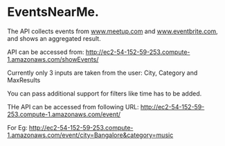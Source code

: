# EventsNearMe. 

The API collects events from www.meetup.com and www.eventbrite.com, and shows an aggregated result. 

API can be accessed from: 
http://ec2-54-152-59-253.compute-1.amazonaws.com/showEvents/

Currently only 3 inputs are taken from the user: City, Category and MaxResults

You can pass additional support for filters like time has to be added. 

THe API can be accessed from following URL: 
http://ec2-54-152-59-253.compute-1.amazonaws.com/event/

For Eg: 
http://ec2-54-152-59-253.compute-1.amazonaws.com/event/city=Bangalore&category=music


